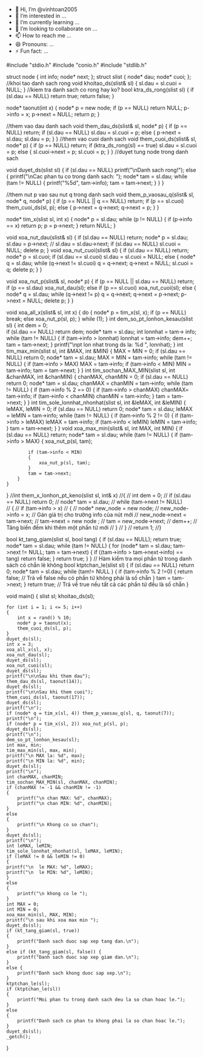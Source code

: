 - 👋 Hi, I’m @vinhtoan2005
- 👀 I’m interested in ...
- 🌱 I’m currently learning ...
- 💞️ I’m looking to collaborate on ...
- 📫 How to reach me ...
- 😄 Pronouns: ...
- ⚡ Fun fact: ...

#include "stdio.h"
#include "conio.h"
#include "stdlib.h"

struct node
{
	int info;
	node* next;
};
struct slist
{
	node* dau;
	node* cuoi;
};
//khoi tao danh sach rong
void khoitao_ds(slist& sl)
{
	sl.dau = sl.cuoi = NULL;
}
//kiem tra danh sach co rong hay ko?
bool ktra_ds_rong(slist sl)
{
	if (sl.dau == NULL)
		return true;
	return false;
}

node* taonut(int x)
{
	node* p = new node;
	if (p == NULL) return NULL;
	p->info = x;
	p->next = NULL;
	return p;
}

//them vao dau danh sach
void them_dau_ds(slist& sl, node* p)
{
	if (p == NULL) return;
	if (sl.dau == NULL)
		sl.dau = sl.cuoi = p;
	else 
	{
		p->next = sl.dau;
		sl.dau = p;
	}
}
//them vao cuoi danh sach
void them_cuoi_ds(slist& sl, node* p)
{
	if (p == NULL) return;
	if (ktra_ds_rong(sl) == true)
		sl.dau = sl.cuoi = p;
	else
	{
		sl.cuoi->next = p;
		sl.cuoi = p;
	}
}
//duyet tung node trong danh sach

void duyet_ds(slist sl)
{
	if (sl.dau == NULL)
		printf("\nDanh sach rong!");
	else
	{
		printf("\nCac phan tu co trong danh sach: ");
		node* tam = sl.dau;
		while (tam != NULL)
		{
			printf("%5d", tam->info);
			tam = tam->next;
		}
	}
}

//them nut p vao sau nut q trong danh sach
void them_p_vaosau_q(slist& sl, node* q, node* p)
{
	if (p == NULL || q == NULL) return;
	if (p == sl.cuoi)
		them_cuoi_ds(sl, p);
	else
	{
		p->next = q->next;
		q->next = p;
	}
}

node* tim_x(slist sl, int x)
{
	node* p = sl.dau;
	while (p != NULL)
	{
		if (p->info == x) return p;
		p = p->next;
	}
	return NULL;
}

void xoa_nut_dau(slist& sl)
{
	if (sl.dau == NULL) return;
	node* p = sl.dau;
	sl.dau = p->next; // sl.dau = sl.dau->next;
	if (sl.dau == NULL)
		sl.cuoi = NULL;
	delete p;
}
void xoa_nut_cuoi(slist& sl)
{
	if (sl.dau == NULL) return;
	node* p = sl.cuoi;
	if (sl.dau == sl.cuoi)
		sl.dau = sl.cuoi = NULL;
	else
	{
		node* q = sl.dau;
		while (q->next != sl.cuoi)
			q = q->next;
		q->next = NULL;
		sl.cuoi = q;
		delete p;
	}
}

void xoa_nut_p(slist& sl, node* p)
{
	if (p == NULL || sl.dau == NULL) return;
	if (p == sl.dau) xoa_nut_dau(sl);
	else
		if (p == sl.cuoi)
			xoa_nut_cuoi(sl);
		else
		{
			node* q = sl.dau;
			while (q->next != p)
				q = q->next;
			q->next = p->next;
			p->next = NULL;
			delete p;
		}
}

void xoa_all_x(slist& sl, int x)
{
	do
	{
		node* p = tim_x(sl, x);
		if (p == NULL)
			break;
		else
			xoa_nut_p(sl, p);
	} while (1);
}
int dem_so_pt_lonhon_kesau(slist sl)
{
	int  dem = 0;													
	if (sl.dau == NULL) return dem;
	node* tam = sl.dau;
	int lonnhat = tam-> info;
	while (tam != NULL)
	{
		if (tam->info > lonnhat)
		lonnhat = tam->info;
		dem++;
		tam = tam->next;
	}
		printf("\npt lon nhat trong ds la: %d ", lonnhat);
}
int tim_max_min(slist sl, int &MAX, int &MIN)
{
	MAX = MIN = 0;
	if (sl.dau == NULL) return 0;
	node* tam = sl.dau;
	MAX = MIN = tam->info;
	while (tam != NULL)
		{
			if (tam->info > MAX) MAX = tam->info;
			if (tam->info < MIN) MIN = tam->info;
			tam = tam->next;
		}
}
int tim_sochan_MAX_MIN(slist sl, int &chanMAX, int &chanMIN)
{
	chanMAX, chanMIN = 0;
	if (sl.dau == NULL) return 0;
	node* tam = sl.dau;
	chanMAX = chanMIN = tam->info;
	while (tam != NULL)
	{
		if (tam->info % 2 == 0)
		{
			if (tam->info > chanMAX) chanMAX= tam->info;
			if (tam->info < chanMIN) chanMIN = tam->info;
		}
		tam = tam->next;
	}
}
int tim_sole_lonnhat_nhonhat(slist sl, int &leMAX, int &leMIN)
{
	leMAX, leMIN = 0;
	if (sl.dau == NULL) return 0;
	node* tam = sl.dau;
	leMAX = leMIN = tam->info;
	while (tam != NULL)
	{
		if (tam->info % 2 != 0)
		{
			if (tam->info > leMAX) leMAX = tam->info;
			if (tam->info < leMIN) leMIN = tam->info;
		}
		tam = tam->next;
	}
}
void xoa_max_min(slist& sl, int MAX, int MIN)
{
	if (sl.dau == NULL) return;
	node* tam = sl.dau;
	while (tam != NULL)
	{
		if (tam->info > MAX)
		{
			xoa_nut_p(sl, tam);

			if (tam->info < MIN)
			{
				xoa_nut_p(sl, tam);
			}
			tam = tam->next;
		}
	}
}
//int them_x_lonhon_pt_keno(slist sl, int& x)
//{
//	int dem = 0;
//	if (sl.dau == NULL) return 0;
//	node* tam = sl.dau;
//	while (tam->next != NULL)		
//	{
//		if (tam->info > x) 
//		{
//			node* new_node = new node;
//			new_node->info = x;  // Gán giá trị cho trường info của nút mới
//			new_node->next = tam->next;
//			tam->next = new node ;
//			tam = new_node->next;
//			dem++; // Tăng biến đếm khi thêm một phần tử mới
//		}
//	}
//	return 1;
//}

bool kt_tang_giam(slist sl, bool tang)
{
	if (sl.dau == NULL); return true;
	node* tam = sl.dau;
	while (tam != NULL)
	{
		for (node* tam = sl.dau; tam->next != NULL; tam = tam->next)
		{
			if ((tam->info > tam->next->info) == tang) return false;
		}
		return true;
	}
}
// Hàm kiểm tra mọi phần tử trong danh sách có chẵn lẻ không
bool ktptchan_le(slist sl) 
{
	if (sl.dau == NULL) return 0;
	node* tam = sl.dau;
	while (tam!= NULL ) {
		if (tam->info % 2 !=0) 
		{
			return false; // Trả về false nếu có phần tử không phải là số chẵn
		}
		tam = tam->next;
	}
	return true; // Trả về true nếu tất cả các phần tử đều là số chẵn
}


void main()
{
	slist sl;
	khoitao_ds(sl);

	for (int i = 1; i <= 5; i++)
	{
		int x = rand() % 10;
		node* p = taonut(x);
		them_cuoi_ds(sl, p);
	}
	duyet_ds(sl);
	int x = 3;
	xoa_all_x(sl, x);
	xoa_nut_dau(sl);
	duyet_ds(sl);
	xoa_nut_cuoi(sl);
	duyet_ds(sl);
	printf("\n\nSau khi them dau");
	them_dau_ds(sl, taonut(14));
	duyet_ds(sl);
	printf("\n\nSau khi them cuoi");
	them_cuoi_ds(sl, taonut(17));
	duyet_ds(sl);
	printf("\n");
	if (node* q = tim_x(sl, 4)) them_p_vaosau_q(sl, q, taonut(7));
	printf("\n");
	if (node* p = tim_x(sl, 2)) xoa_nut_p(sl, p);
	duyet_ds(sl);
	printf("\n");
	dem_so_pt_lonhon_kesau(sl);
	int max, min;
	tim_max_min(sl, max, min);
	printf("\n MAX la: %d", max);
	printf("\n MIN la: %d", min);
	duyet_ds(sl);
	printf("\n");
	int chanMAX, chanMIN;
	tim_sochan_MAX_MIN(sl, chanMAX, chanMIN);
	if (chanMAX != -1 && chanMIN != -1)
	{
		printf("\n chan MAX: %d", chanMAX);
		printf("\n chan MIN: %d", chanMIN);
	}
	else
	{
		printf("\n Khong co so chan");
	}
	duyet_ds(sl);
	printf("\n");
	int leMAX, leMIN;
	tim_sole_lonnhat_nhonhat(sl, leMAX, leMIN);
	if (leMAX != 0 && leMIN != 0)
	{
	printf("\n  le MAX: %d", leMAX);
	printf("\n  le MIN: %d", leMIN);
	}
	else 
	{
		printf("\n khong co le ");
	}
	int MAX = 0;
	int MIN = 0;
	xoa_max_min(sl, MAX, MIN);
	printf("\n sau khi xoa max min ");
	duyet_ds(sl);
	if (kt_tang_giam(sl, true)) 
	{
		printf("Danh sach duoc sap xep tang dan.\n");
	}
	else if (kt_tang_giam(sl, false)) {
		printf("Danh sach duoc sap xep giam dan.\n");
	}
	else {
		printf("Danh sach khong duoc sap xep.\n");
	}
	ktptchan_le(sl);
	if (ktptchan_le(sl))
	{
		printf("Moi phan tu trong danh sach deu la so chan hoac le.");
	}
	else
	{
		printf("Danh sach co phan tu khong phai la so chan hoac le.");
	}
	duyet_ds(sl);
	_getch();
}
